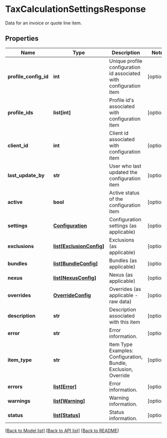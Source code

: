 # TaxCalculationSettingsResponse

Data for an invoice or quote line item.
## Properties
Name | Type | Description | Notes
------------ | ------------- | ------------- | -------------
**profile_config_id** | **int** | Unique profile configuration id associated with configuration item | [optional] 
**profile_ids** | **list[int]** | Profile id&#39;s associated with configuration item | [optional] 
**client_id** | **int** | Client id associated with configuration item | [optional] 
**last_update_by** | **str** | User who last updated the configuration item | [optional] 
**active** | **bool** | Active status of the configuration item | [optional] 
**settings** | [**Configuration**](Configuration.md) | Configuration settings (as applicable) | [optional] 
**exclusions** | [**list[ExclusionConfig]**](ExclusionConfig.md) | Exclusions (as applicable) | [optional] 
**bundles** | [**list[BundleConfig]**](BundleConfig.md) | Bundles (as applicable) | [optional] 
**nexus** | [**list[NexusConfig]**](NexusConfig.md) | Nexus (as applicable) | [optional] 
**overrides** | [**OverrideConfig**](OverrideConfig.md) | Overrides (as applicable - raw data) | [optional] 
**description** | **str** | Description associated with this item | [optional] 
**error** | **str** | Error information. | [optional] 
**item_type** | **str** | Item Type  Examples:    Configuration, Bundle, Exclusion, Override | [optional] 
**errors** | [**list[Error]**](Error.md) | Error information. | [optional] 
**warnings** | [**list[Warning]**](Warning.md) | Warning information. | [optional] 
**status** | [**list[Status]**](Status.md) | Status information. | [optional] 

[[Back to Model list]](../README.md#documentation-for-models) [[Back to API list]](../README.md#documentation-for-api-endpoints) [[Back to README]](../README.md)


